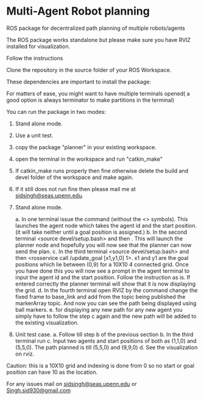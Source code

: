 # Multi-Agent Robot planning
ROS package for decentralized path planning of multiple robots/agents

The ROS package works standalone but please make sure you have RVIZ installed for visualization. 

Follow the instructions 



Clone the repository in the source folder of your ROS Workspace. 

These dependencies are important to install the package: 

For matters of ease, you might want to have multiple terminals opened( a good option is always terminator to make partitions in the terminal)

You can run the package in two modes: 
1. Stand alone mode.
2. Use a unit test. 

1. copy the package "planner" in your existing workspace. 
2. open the terminal in the workspace and run "catkin_make"
3. If catkin_make runs properly then fine otherwise delete the build and devel folder of the workspace and make again. 
4. If it still does not run fine then please mail me at sidsingh@seas.upenn.edu. 

1. Stand alone mode. 

	a. In one terminal issue the command <roslaunch planner Planner.launch> (without the <> symbols). This launches the agent node which takes the agent id and the start position. (it will take neither until a goal position is assigned.)
	b. In the second terminal <source devel/setup.bash> and then <rosrun planner planner_node>. This will launch the planner node and hopefully you will now see that the planner can now send the plan.
	c. In the third terminal <source devel/setup.bash> and then <rosservice call /update_goal [x1,y1,0] 1>. x1 and y1 are the goal positions which lie between (0,9) for a 10X10 4 connected grid. Once you have done this you will now see a prompt in the agent terminal to input the agent id and the start position. Follow the instruction as is. If entered correctly the planner terminal will show that it is now displaying the grid. 
	d. In the fourth terminal open RVIZ by the command <rviz> change the fixed frame to base_link and add from the topic being published the markerArray topic. And now you can see the path being displayed using ball markers. 
	e. for displaying any new path for any new agent you simply have to follow the step c again and the new path will be added to the existing visualization. 

2. Unit test case. 
	a. Follow till step b of the previous section
	b. In the third terminal run <rosrun planner driver_node>
	c. Input two agents and start positions of both as (1,1,0) and (5,5,0). The path planned is till (5,5,0) and (9,9,0)
	d. See the visualization on rviz. 

Caution: this is a 10X10 grid and indexing is done from 0 so no start or goal position can have 10 as the location. 



For any issues mail on sidsingh@seas.upenn.edu or Singh.sid930@gmail.com



